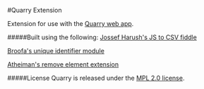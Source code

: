 #Quarry Extension

Extension for use with the [Quarry web app](https://github.com/jamesoshea/quarry-webapp).

#####Built using the following:
[Jossef Harush's JS to CSV fiddle](https://jsfiddle.net/jossef/m3rrLzk0/)

[Broofa's unique identifier module](https://www.npmjs.com/package/uuid)

[Atheiman's remove element extension](https://www.npmjs.com/package/uuid)

#####License
Quarry is released under the [MPL 2.0 license](https://choosealicense.com/licenses/mpl-2.0/).
